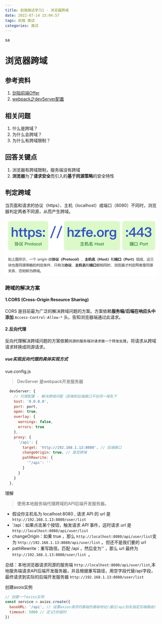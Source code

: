 ```yaml
---
title: 前端面试学习1 - 浏览器跨域
date: 2022-07-14 15:04:57
tags: 前端 面试
categories: 面试
---
```


sa

# 浏览器跨域

## 参考资料

1. [剑指前端Offer](https://febook.hzfe.org/awesome-interview/book1/browser-cross-origin)
2. [webpack之devServer配置](https://blog.csdn.net/hdchangchang/article/details/80112593)



## 相关问题

1. 什么是跨域？
2. 为什么会跨域？
3. 为什么有跨域限制？

## 回答关键点

1. 浏览器有跨域限制，服务端没有跨域
2. **浏览器**为了**请求安全**而引入的**基于同源策略**的安全特性

## 判定跨域

当页面和请求的协议（https）、主机（localhost）或端口（8080）不同时，浏览器判定两者不同源，从而产生跨域。

![image-20220714151119753](前端面试学习1-浏览器跨域/image-20220714151119753.png)



### 跨域的解决方案

#### 1.CORS (Cross-Origin Resource Sharing)

CORS 是目前最为广泛的解决跨域问题的方案。方案依赖**服务端/后端在响应头中添加** `Access-Control-Allow-*` 头，告知浏览器端通过此请求。



#### 2.反向代理

反向代理解决跨域问题的方案依赖`同源的服务端对请求做一个转发处理`，将请求从跨域请求转换成同源请求。

##### vue实现反向代理的具体实现方式

vue.config.js

> DevServer 是webpack开发服务器

~~~javascript
  devServer: {
    // 代理配置 - 解决跨域问题（前端和后端接口不在同一域名下
    host: '0.0.0.0',
    port: port,
    open: true,
    overlay: {
      warnings: false,
      errors: true
    },
    proxy: {
      '/api': {
        target: 'http://192.168.1.13:8080', // 后端接口
        changeOrigin: true, // 是否跨域
        pathRewrite: {
          '^/api': ''
        }
      }
    }
  },
~~~

理解

> 使用本地服务端代理跨域的API后端开发服务器。

- 假设你主机名为 localhost:8080 , 请求 API 的 url 是 `http://192.168.1.13:8080/user/list`
- '/api：如果点击某个按钮，触发请求 *API* 事件，这时请求 *url* 是`http://localhost:8080/api/user/list`
- changeOrigin：如果 true ，那么 `http://localhost:8080/api/user/list`变为 `http://192.168.1.13:8080/api/user/list` 。但还不是我们要的 url
- pathRewrite：重写路径。匹配 /api ，然后变为'' ，那么 url 最终为 `http://192.168.1.13:8080/user/list `。

总结：本地浏览器请求同源的服务端 `http://localhost:8080/api/user/list`,本地服务端请求API后端开发服务器，并且根据重写路径，用空字段代替/api字段，最终请求到实际的后端开发服务器 `http://192.168.1.13:8080/user/list `

创建axois实例

~~~javascript
// 创建一个axios实例
const service = axios.create({
  baseURL: '/api', // 设置axios请求的基础的基础地址(通过/api别名指定后端路由)
  timeout: 5000 // 定义5秒超时
})
~~~

